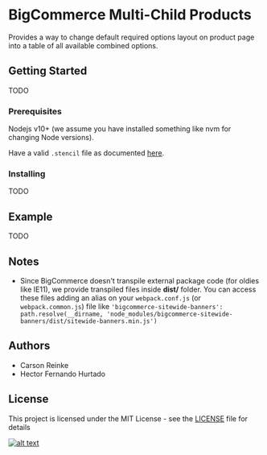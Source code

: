 # BigCommerce Multi-Child Products

Provides a way to change default required options layout on product page into a table of all available combined options.

## Getting Started

TODO

### Prerequisites

Nodejs v10+ (we assume you have installed something like nvm for changing Node versions).

Have a valid `.stencil` file as documented [here](https://developer.bigcommerce.com/stencil-docs/getting-started/running-stencil-locally/authorizing-and-initializing).

### Installing

TODO

## Example

TODO

## Notes
- Since BigCommerce doesn't transpile external package code (for oldies like IE11), we provide transpiled files inside __dist/__ folder. You can access these files adding an alias on your `webpack.conf.js` (or `webpack.common.js`) file like `'bigcommerce-sitewide-banners': path.resolve(__dirname, 'node_modules/bigcommerce-sitewide-banners/dist/sitewide-banners.min.js')`

## Authors
* Carson Reinke
* Hector Fernando Hurtado

## License

This project is licensed under the MIT License - see the [LICENSE](LICENSE) file for details

[![alt text](/assets/brandlabs.png)](http://www.brandlabs.us/?utm_source=gitlab&utm_medium=technology_referral&utm_campaign=brandlabs-bigcommerce-sitewide-banners)

